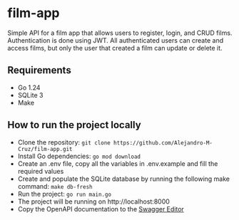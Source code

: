 # film-app
Simple API for a film app that allows users to register, login, and CRUD films. Authentication is done using JWT. 
All authenticated users can create and access films, but only the user that created a film can update or delete it.

## Requirements
- Go 1.24
- SQLite 3
- Make

## How to run the project locally
- Clone the repository: `git clone https://github.com/Alejandro-M-Cruz/film-app.git`
- Install Go dependencies: `go mod download`
- Create an .env file, copy all the variables in .env.example and fill the required values
- Create and populate the SQLite database by running the following make command: `make db-fresh` 
- Run the project: `go run main.go`
- The project will be running on http://localhost:8000
- Copy the OpenAPI documentation to the [Swagger Editor](https://editor.swagger.io/)

